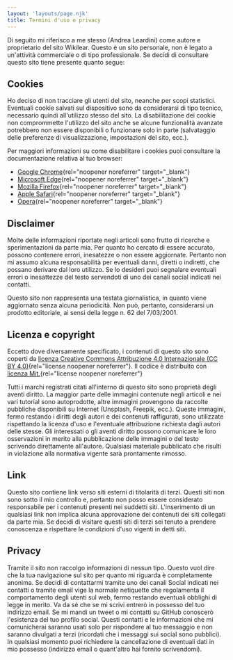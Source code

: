 ```yaml
---
layout: 'layouts/page.njk'
title: Termini d'uso e privacy
---
```

Di seguito mi riferisco a me stesso (Andrea Leardini) come autore e proprietario del sito Wikilear. Questo è un sito personale, non è legato a un'attività commerciale o di tipo professionale. Se decidi di consultare questo sito tiene presente quanto segue:

## Cookies

Ho deciso di non tracciare gli utenti del sito, neanche per scopi statistici. Eventuali cookie salvati sul dispositivo sono da considerarsi di tipo tecnico, necessario quindi all'utilizzo stesso del sito. La disabilitazione dei cookie non comprommette l'utilizzo del sito anche se alcune funzionalità avanzate potrebbero non essere disponibili o funzionare solo in parte (salvataggio delle preferenze di visualizzazione, impostazioni del sito, ecc.).

Per maggiori informazioni su come disabilitare i cookies puoi consultare la documentazione relativa al tuo browser:

- [Google Chrome](https://support.google.com/chrome){rel="noopener noreferrer" target="_blank"}
- [Microsoft Edge](https://support.microsoft.com/it-it/microsoft-edge){rel="noopener noreferrer" target="_blank"}
- [Mozilla Firefox](https://support.mozilla.org/it/){rel="noopener noreferrer" target="_blank"}
- [Apple Safari](https://support.apple.com/it-it/safari){rel="noopener noreferrer" target="_blank"}
- [Opera](https://www.opera.com/it/help){rel="noopener noreferrer" target="_blank"}

## Disclaimer

Molte delle informazioni riportate negli articoli sono frutto di ricerche e sperimentazioni da parte mia. Per quanto ho cercato di essere accurato, possono contenere errori, inesatezze o non essere aggiornate. Pertanto non mi assumo alcuna responsabilità per eventuali danni, diretti o indiretti, che possano derivare dal loro utilizzo. Se lo desideri puoi segnalare eventuali errori o inesattezze del testo servendoti di uno dei canali social indicati nei contatti.

Questo sito non rappresenta una testata giornalistica, in quanto viene aggiornato senza alcuna periodicità. Non può, pertanto, considerarsi un prodotto editoriale, ai sensi della legge n. 62 del 7/03/2001.

## Licenza e copyright

Eccetto dove diversamente specificato, i contenuti di questo sito sono coperti da [licenza Creative Commons Attribuzione 4.0 Internazionale (CC BY 4.0)](http://creativecommons.org/licenses/by/4.0/){rel="license noopener noreferrer"}. Il codice è distribuito con [licenza Mit.](https://opensource.org/licenses/MIT){rel="license noopener noreferrer"}

Tutti i marchi registrati citati all'interno di questo sito sono proprietà degli aventi diritto. La maggior parte delle immagini contenute negli articoli e nei vari tutorial sono autoprodotte, altre immagini provengono da raccolte pubbliche disponibili su Internet (Unsplash, Freepik, ecc.). Queste immagini, fermo restando i diritti degli autori e dei contenuti raffigurati, sono utilizzate rispettando la licenza d'uso e l'eventuale attribuzione richiesta dagli autori delle stesse. Gli interessati o gli aventi diritto possono comunicare le loro osservazioni in merito alla pubblicazione delle immagini o del testo scrivendo direttamente all'autore. Qualsiasi materiale pubblicato che risulti in violazione alla normativa vigente sarà prontamente rimosso.

## Link

Questo sito contiene link verso siti esterni di titolarità di terzi. Questi siti non sono sotto il mio controllo e, pertanto non posso essere considerato responsabile per i contenuti presenti nei suddetti siti. L'inserimento di un qualsiasi link non implica alcuna approvazione dei contenuti dei siti collegati da parte mia. Se decidi di visitare questi siti di terzi sei tenuto a prendere conoscenza e rispettare le condizioni d'uso vigenti in detti siti.

## Privacy

Tramite il sito non raccolgo informazioni di nessun tipo. Questo vuol dire che la tua navigazione sul sito per quanto mi riguarda è completamente anonima. Se decidi di contattarmi tramite uno dei canali Social indicati nei contatti o tramite email vige la normale netiquette che regolamenta il comportamento degli utenti sul web, fermo restando eventuali obblighi di legge in merito. Va da sè che se mi scrivi entrerò in possesso del tuo indirizzo email. Se mi mandi un tweet o mi contatti su GitHub conoscerò l'esistenza del tuo profilo social. Questi contatti e le informazioni che mi comunicherai saranno usati solo per rispondere al tuo messaggio e non saranno divulgati a terzi (ricordati che i messaggi sui social sono pubblici). In qualsiasi momento puoi richiedere la cancellazione di eventuali dati in mio possesso (indirizzo email o quant'altro hai fornito scrivendomi).
